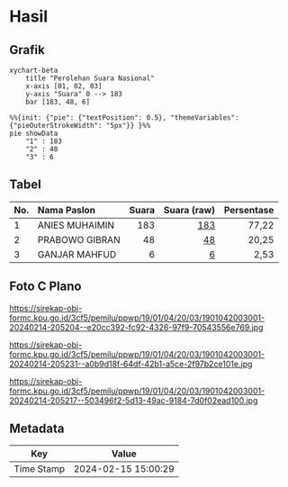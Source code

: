 # Hasil

## Grafik

```mermaid
xychart-beta
    title "Perolehan Suara Nasional"
    x-axis [01, 02, 03]
    y-axis "Suara" 0 --> 183
    bar [183, 48, 6]
```

```mermaid
%%{init: {"pie": {"textPosition": 0.5}, "themeVariables": {"pieOuterStrokeWidth": "5px"}} }%%
pie showData
    "1" : 183
    "2" : 48
    "3" : 6
```

## Tabel

| No. | Nama Paslon    | Suara | Suara (raw) | Persentase |
|:--- |:-------------- | -----:| -----------:| ----------:|
| 1   | ANIES MUHAIMIN | 183   | [183][p-1]  | 77,22      |
| 2   | PRABOWO GIBRAN | 48    | [48][p-2]   | 20,25      |
| 3   | GANJAR MAHFUD  | 6     | [6][p-3]    | 2,53       |


[p-1]: https://github.com/gigit-pemilu/pemilu-2024/blob/main/pilpres/hitung-suara/sub/19-kepulauan-bangka-belitung/sub/01-bangka/sub/04-mendo-barat/sub/2003-zed/sub/001-tps/sub/paslon-1.txt
[p-2]: https://github.com/gigit-pemilu/pemilu-2024/blob/main/pilpres/hitung-suara/sub/19-kepulauan-bangka-belitung/sub/01-bangka/sub/04-mendo-barat/sub/2003-zed/sub/001-tps/sub/paslon-2.txt
[p-3]: https://github.com/gigit-pemilu/pemilu-2024/blob/main/pilpres/hitung-suara/sub/19-kepulauan-bangka-belitung/sub/01-bangka/sub/04-mendo-barat/sub/2003-zed/sub/001-tps/sub/paslon-3.txt

## Foto C Plano

https://sirekap-obj-formc.kpu.go.id/3cf5/pemilu/ppwp/19/01/04/20/03/1901042003001-20240214-205204--e20cc392-fc92-4326-97f9-70543556e769.jpg

https://sirekap-obj-formc.kpu.go.id/3cf5/pemilu/ppwp/19/01/04/20/03/1901042003001-20240214-205231--a0b9d18f-64df-42b1-a5ce-2f97b2ce101e.jpg

https://sirekap-obj-formc.kpu.go.id/3cf5/pemilu/ppwp/19/01/04/20/03/1901042003001-20240214-205217--503496f2-5d13-49ac-9184-7d0f02ead100.jpg


## Metadata

| Key        | Value               |
| ---------- | ------------------- |
| Time Stamp | 2024-02-15 15:00:29 |



